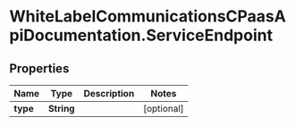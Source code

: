 # WhiteLabelCommunicationsCPaasApiDocumentation.ServiceEndpoint

## Properties

Name | Type | Description | Notes
------------ | ------------- | ------------- | -------------
**type** | **String** |  | [optional] 



